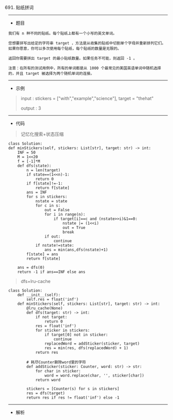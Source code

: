 691. 贴纸拼词
----------
- 题目
>
    我们有 n 种不同的贴纸。每个贴纸上都有一个小写的英文单词。

    您想要拼写出给定的字符串 target ，方法是从收集的贴纸中切割单个字母并重新排列它们。如果你愿意，你可以多次使用每个贴纸，每个贴纸的数量是无限的。
    
    返回你需要拼出 target 的最小贴纸数量。如果任务不可能，则返回 -1 。
    
    注意：在所有的测试用例中，所有的单词都是从 1000 个最常见的美国英语单词中随机选择的，并且 target 被选择为两个随机单词的连接。

----------
- 示例
> input : stickers = ["with","example","science"], target = "thehat"
>
> output : 3
>
----------
 - 代码
> 记忆化搜索+状态压缩
> 
    class Solution:
    def minStickers(self, stickers: List[str], target: str) -> int:
        INF = 50
        M = 1<<20
        f = [-1]*M
        def dfs(state):
            n = len(target)
            if state==(1<<n)-1:
                return 0
            if f[state]!=-1:
                return f[state]
            ans = INF
            for s in stickers:
                nstate = state
                for c in s:
                    out = False
                    for i in range(n):
                        if target[i]==c and (nstate>>i)&1==0:
                            nstate |= (1<<i)
                            out = True
                            break
                    if out:
                        continue
                if nstate!=state:
                    ans = min(ans,dfs(nstate)+1)
            f[state] = ans
            return f[state]
        
        ans = dfs(0)
        return -1 if ans==INF else ans
>
> dfs+lru-cache
> 
    class Solution:
        def __init__(self):
            self.res = float('inf')
        def minStickers(self, stickers: List[str], target: str) -> int:
            @lru_cache(None)
            def dfs(target: str) -> int:
                if not target:
                    return 0
                res = float('inf')
                for sticker in stickers:
                    if target[0] not in sticker:
                        continue
                    replacedWord = addSticker(sticker, target)
                    res = min(res, dfs(replacedWord) + 1)
                return res
    
            # 耗尽Counter删除word里的字符
            def addSticker(sticker: Counter, word: str) -> str:
                for char in sticker:
                    word = word.replace(char, '', sticker[char])
                return word
    
            stickers = [Counter(s) for s in stickers]
            res = dfs(target)
            return res if res != float('inf') else -1
----------
 - 解析
> 
> 
> 